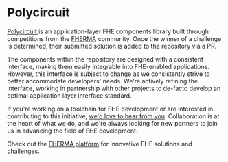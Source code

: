 # Polycircuit

[Polycircuit ](https://github.com/fairmath/polycircuit)is an application-layer FHE components library built through competitions from the [FHERMA](overview/fherma.md) community. Once the winner of a challenge is determined, their submitted solution is added to the repository via a PR.

The components within the repository are designed with a consistent interface, making them easily integrable into FHE-enabled applications. However, this interface is subject to change as we consistently strive to better accommodate developers' needs. We're actively refining the interface, working in partnership with other projects to de-facto develop an optimal application layer interface standard.

If you're working on a toolchain for FHE development or are interested in contributing to this initiative, [we'd love to hear from you](https://discord.com/invite/NfhXwyr9M5). Collaboration is at the heart of what we do, and we're always looking for new partners to join us in advancing the field of FHE development.

Check out the [FHERMA platform](https://fherma.io) for innovative FHE solutions and challenges.
